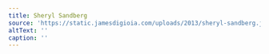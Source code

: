 ```yaml
---
title: Sheryl Sandberg
source: 'https://static.jamesdigioia.com/uploads/2013/sheryl-sandberg.jpg'
altText: ''
caption: ''
---
```


